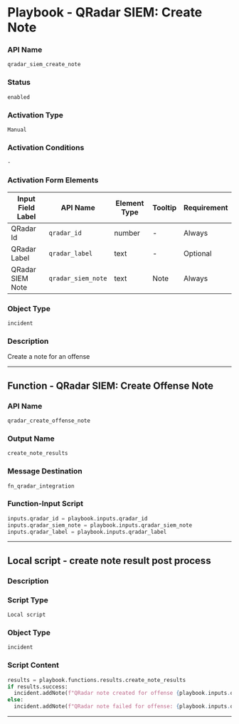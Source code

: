 <!--
    DO NOT MANUALLY EDIT THIS FILE
    THIS FILE IS AUTOMATICALLY GENERATED WITH resilient-sdk codegen
    Generated with resilient-sdk v51.0.1.1.824
-->

# Playbook - QRadar SIEM: Create Note

### API Name
`qradar_siem_create_note`

### Status
`enabled`

### Activation Type
`Manual`

### Activation Conditions
`-`

### Activation Form Elements
| Input Field Label | API Name | Element Type | Tooltip | Requirement |
| ----------------- | -------- | ------------ | ------- | ----------- |
| QRadar Id | `qradar_id` | number | - | Always |
| QRadar Label | `qradar_label` | text | - | Optional |
| QRadar SIEM Note | `qradar_siem_note` | text | Note | Always |

### Object Type
`incident`

### Description
Create a note for an offense


---
## Function - QRadar SIEM: Create Offense Note

### API Name
`qradar_create_offense_note`

### Output Name
`create_note_results`

### Message Destination
`fn_qradar_integration`

### Function-Input Script
```python
inputs.qradar_id = playbook.inputs.qradar_id
inputs.qradar_siem_note = playbook.inputs.qradar_siem_note
inputs.qradar_label = playbook.inputs.qradar_label
```

---

## Local script - create note result post process

### Description


### Script Type
`Local script`

### Object Type
`incident`

### Script Content
```python
results = playbook.functions.results.create_note_results
if results.success:
  incident.addNote(f"QRadar note created for offense {playbook.inputs.qradar_id}: '{playbook.inputs.qradar_siem_note}'")
else:
  incident.addNote(f"QRadar note failed for offense: {playbook.inputs.qradar_id} Reason: {results.reason}")
```

---

